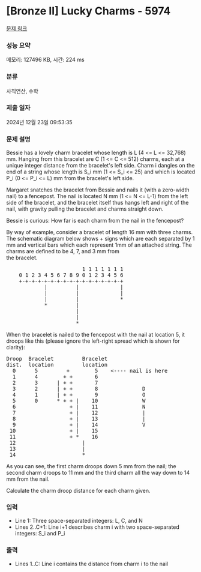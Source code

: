 # [Bronze II] Lucky Charms - 5974 

[문제 링크](https://www.acmicpc.net/problem/5974) 

### 성능 요약

메모리: 127496 KB, 시간: 224 ms

### 분류

사칙연산, 수학

### 제출 일자

2024년 12월 23일 09:53:35

### 문제 설명

<p style="user-select: auto !important;">Bessie has a lovely charm bracelet whose length is L (4 <= L <= 32,768) mm.  Hanging from this bracelet are C (1 <= C <= 512) charms, each at a unique integer distance from the bracelet's left side. Charm i dangles on the end of a string whose length is S_i mm (1 <= S_i <= 25) and which is located P_i (0 <= P_i <= L) mm from the bracelet's left side.</p>

<p style="user-select: auto !important;">Margaret snatches the bracelet from Bessie and nails it (with a zero-width nail) to a fencepost. The nail is located N mm (1 <= N <= L-1) from the left side of the bracelet, and the bracelet itself thus hangs left and right of the nail, with gravity pulling the bracelet and charms straight down.</p>

<p style="user-select: auto !important;">Bessie is curious: How far is each charm from the nail in the fencepost?</p>

<p style="user-select: auto !important;">By way of example, consider a bracelet of length 16 mm with three charms. The schematic diagram below shows + signs which are each separated by 1 mm and vertical bars which each represent 1mm of an attached string. The charms are defined to be 4, 7, and 3 mm from<br style="user-select: auto !important;">
the bracelet.</p>

<pre style="user-select: auto !important;">                        1 1 1 1 1 1 1
    0 1 2 3 4 5 6 7 8 9 0 1 2 3 4 5 6
    +-+-+-+-+-+-+-+-+-+-+-+-+-+-+-+-+
            |         |             |
            |         |             |
            |         |             *
            *         |
                      |
                      |
                      *</pre>

<p style="user-select: auto !important;">When the bracelet is nailed to the fencepost with the nail at location 5, it droops like this (please ignore the left-right spread which is shown for clarity):</p>

<pre style="user-select: auto !important;">Droop  Bracelet         Bracelet
dist.  location         location 
  0      5         +        5    <---- nail is here
  1      4        + +       6
  2      3      | + +       7
  3      2      | + +       8              D
  4      1      | + +       9              O
  5      0      * + + |    10              W
  6                 + |    11              N
  7                 + |    12              |
  8                 + |    13              |
  9                 + |    14              V
 10                 + |    15
 11                 + *    16
 12                     |
 13                     |
 14                     *</pre>

<p style="user-select: auto !important;">As you can see, the first charm droops down 5 mm from the nail; the second charm droops to 11 mm and the third charm all the way down to 14 mm from the nail.</p>

<p style="user-select: auto !important;">Calculate the charm droop distance for each charm given.</p>

### 입력 

 <ul style="user-select: auto !important;">
	<li style="user-select: auto !important;">Line 1: Three space-separated integers: L, C, and N</li>
	<li style="user-select: auto !important;">Lines 2..C+1: Line i+1 describes charm i with two space-separated integers: S_i and P_i</li>
</ul>

<p style="user-select: auto !important;"> </p>

### 출력 

 <ul style="user-select: auto !important;">
	<li style="user-select: auto !important;">Lines 1..C: Line i contains the distance from charm i to the nail</li>
</ul>

<p style="user-select: auto !important;"> </p>

